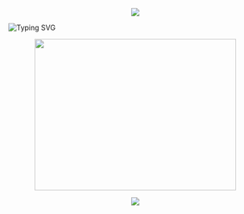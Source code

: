 
<p align="center">
  <img src="https://capsule-render.vercel.app/api?type=waving&color=gradient&height=70"/>
</p>


![Typing SVG](https://readme-typing-svg.herokuapp.com?font=Cookie&width=1000&weight=400&center=true&color=00D1F7FF&size=40&lines=Hello!!;I+am+Shubhangi!;Computer+Science+Graduate+Student;and+a+Learning+Developer....)

<p align="center">
<img src="https://github.com/Shubhangi0308/Shubhangi0308/assets/123619700/a4475f01-d085-4418-9b58-cdc7baf4ef92" width="400" height="300">
</p>

<!--<p align="center">
<img src="https://user-images.githubusercontent.com/74038190/219923809-b86dc415-a0c2-4a38-bc88-ad6cf06395a8.gif" width="400" height="300">
<br><br>
</p>-->

<p align="center">
  <img src="https://capsule-render.vercel.app/api?type=waving&color=gradient&height=70"/>
</p>


